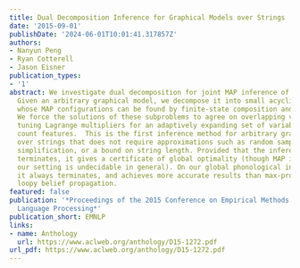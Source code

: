```yaml
---
title: Dual Decomposition Inference for Graphical Models over Strings
date: '2015-09-01'
publishDate: '2024-06-01T10:01:41.317857Z'
authors:
- Nanyun Peng
- Ryan Cotterell
- Jason Eisner
publication_types:
- '1'
abstract: We investigate dual decomposition for joint MAP inference of many strings.
  Given an arbitrary graphical model, we decompose it into small acyclic sub-models,
  whose MAP configurations can be found by finite-state composition and dynamic programming.
  We force the solutions of these subproblems to agree on overlapping variables, by
  tuning Lagrange multipliers for an adaptively expanding set of variable-length n-gram
  count features.  This is the first inference method for arbitrary graphical models
  over strings that does not require approximations such as random sampling, message
  simplification, or a bound on string length. Provided that the inference method
  terminates, it gives a certificate of global optimality (though MAP inference in
  our setting is undecidable in general). On our global phonological inference problems,
  it always terminates, and achieves more accurate results than max-product and sum-product
  loopy belief propagation.
featured: false
publication: '*Proceedings of the 2015 Conference on Empirical Methods in Natural
  Language Processing*'
publication_short: EMNLP
links:
- name: Anthology
  url: https://www.aclweb.org/anthology/D15-1272.pdf
url_pdf: https://www.aclweb.org/anthology/D15-1272.pdf
---
```


